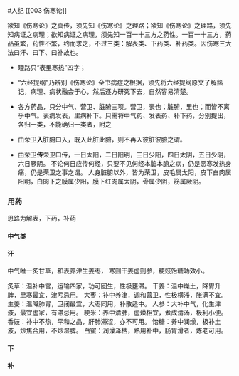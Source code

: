 #人纪
[[003 伤寒论]]


欲知《伤寒论》之真传，须先知《伤寒论》之理路；欲知《伤寒论》之理路，须先知病证之病理；欲知病证之病理，须先知一百一十三方之药性。一百一十三方，药品虽繁，药性不繁，约而求之，不过三类：解表类、下药类、补药类。因伤寒三大法曰汗、曰下、曰补故也。


- 理路只“表里寒热”四字；
- “六经提纲”乃辨别《伤寒论》全书病症之根据，须先将六经提纲原文了解熟记，病理、病状融会于心，然后逐方研究下去，自然容易清楚。
- 各方药品，只分中气、营卫、脏腑三项。营卫，表也；脏腑，里也；而皆不离乎中气。表病发表，里病补下。只需将中气药、发表药、补下药，分别提出，各归一类，不能确归一类者，附之


- 由荣卫**入**脏腑曰入，既入此脏此腑，则不再入彼脏彼腑之谓。
- 由荣卫**传**荣卫曰传，一日太阳，二日阳明，三日少阳，四日太阴，五日少阴，六日厥阴。
	不论何日应传何经，只要不见何经本脏本腑之病，仍是恶寒发热身痛，仍是荣卫之事之谓。
	人身脏腑以外，皆为荣卫，皮毛属太阳，皮下白肉属阳明，白肉下之膜属少阳，膜下红肉属太阴，骨属少阴，筋属厥阴。



### 用药
思路为解表，下药，补药

#### 中气类



#### 汗
中气唯一炙甘草，和表养津生姜枣，
寒则干姜虚则参，粳豉饴糖功效小。

炙草：温补中宫，运输四家，功可回生，性极壅滞。
干姜：温中燥土，降胃升脾，里寒最宜，津亏忌用。
大枣：补中养津，调和营卫，性极横滞，胀满不宜。
生姜：温降肺胃，卫闭最宜，大枣同用，补散适中。
人参：大补中气，化生津液，最宜虚家，有滞忌用。
粳米：养中清肺，虚燥相宜，煮成清汤，极利小便。
香豉：补中不热，平和之品，肝肺滞涩，亦不可用。
饴糖：养中润燥，极补土液，炒焦合用，不炒湿脾。
白蜜：润燥泽枯，熟用补中，肠胃滑者，炼老可用。







#### 下
#### 补
